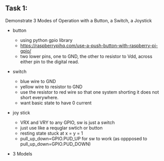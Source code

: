 ## Task 1: 
Demonstrate 3 Modes of Operation with a Button, a Switch, a Joystick
- button
    - using python gpio library
    - https://raspberrypihq.com/use-a-push-button-with-raspberry-pi-gpio/
    - two lower pins, one to GND, the other to resistor to Vdd, across either pin to the digital read.

- switch
    - blue wire to GND
    - yellow wire to resistor to GND
    - use the resistor to red wire so that one system shorting it does not short everywhere.
    - want basic state to have 0 current

- joy stick
    - VRX and VRY to any GPIO, sw is just a switch
    - just use like a requglar swtich or button
    - resting state stuck at x = y = 1
    - pull_up_down=GPIO.PUD_UP for sw to work (as oppposed to pull_up_down=GPIO.PUD_DOWN)

- 3 Models